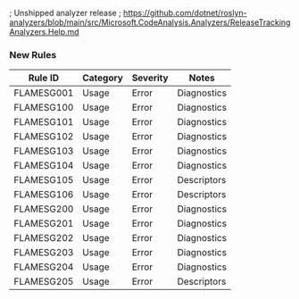 ﻿; Unshipped analyzer release
; https://github.com/dotnet/roslyn-analyzers/blob/main/src/Microsoft.CodeAnalysis.Analyzers/ReleaseTrackingAnalyzers.Help.md

### New Rules

 Rule ID    | Category | Severity | Notes       
------------|----------|----------|-------------
 FLAMESG001 | Usage    | Error    | Diagnostics 
 FLAMESG100 | Usage    | Error    | Diagnostics 
 FLAMESG101 | Usage    | Error    | Diagnostics 
 FLAMESG102 | Usage    | Error    | Diagnostics 
 FLAMESG103 | Usage    | Error    | Diagnostics 
 FLAMESG104 | Usage    | Error    | Diagnostics 
 FLAMESG105 | Usage    | Error    | Descriptors 
 FLAMESG106 | Usage    | Error    | Descriptors 
 FLAMESG200 | Usage    | Error    | Diagnostics 
 FLAMESG201 | Usage    | Error    | Diagnostics 
 FLAMESG202 | Usage    | Error    | Diagnostics 
 FLAMESG203 | Usage    | Error    | Diagnostics 
 FLAMESG204 | Usage    | Error    | Diagnostics 
FLAMESG205 | Usage | Error | Descriptors
